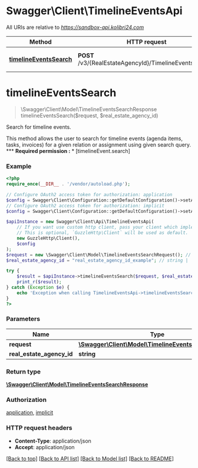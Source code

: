 # Swagger\Client\TimelineEventsApi

All URIs are relative to *https://sandbox-api.kolibri24.com*

Method | HTTP request | Description
------------- | ------------- | -------------
[**timelineEventsSearch**](TimelineEventsApi.md#timelineEventsSearch) | **POST** /v3/{RealEstateAgencyId}/TimelineEvents/Search | Search for timeline events.


# **timelineEventsSearch**
> \Swagger\Client\Model\TimelineEventsSearchResponse timelineEventsSearch($request, $real_estate_agency_id)

Search for timeline events.

This method allows the user to search for timeline events (agenda items, tasks, invoices) for a given relation or assignment using given search query.  *** **Required permission :**    * [timelineEvent.search]

### Example
```php
<?php
require_once(__DIR__ . '/vendor/autoload.php');

// Configure OAuth2 access token for authorization: application
$config = Swagger\Client\Configuration::getDefaultConfiguration()->setAccessToken('YOUR_ACCESS_TOKEN');
// Configure OAuth2 access token for authorization: implicit
$config = Swagger\Client\Configuration::getDefaultConfiguration()->setAccessToken('YOUR_ACCESS_TOKEN');

$apiInstance = new Swagger\Client\Api\TimelineEventsApi(
    // If you want use custom http client, pass your client which implements `GuzzleHttp\ClientInterface`.
    // This is optional, `GuzzleHttp\Client` will be used as default.
    new GuzzleHttp\Client(),
    $config
);
$request = new \Swagger\Client\Model\TimelineEventsSearchRequest(); // \Swagger\Client\Model\TimelineEventsSearchRequest | 
$real_estate_agency_id = "real_estate_agency_id_example"; // string | 

try {
    $result = $apiInstance->timelineEventsSearch($request, $real_estate_agency_id);
    print_r($result);
} catch (Exception $e) {
    echo 'Exception when calling TimelineEventsApi->timelineEventsSearch: ', $e->getMessage(), PHP_EOL;
}
?>
```

### Parameters

Name | Type | Description  | Notes
------------- | ------------- | ------------- | -------------
 **request** | [**\Swagger\Client\Model\TimelineEventsSearchRequest**](../Model/TimelineEventsSearchRequest.md)|  |
 **real_estate_agency_id** | **string**|  |

### Return type

[**\Swagger\Client\Model\TimelineEventsSearchResponse**](../Model/TimelineEventsSearchResponse.md)

### Authorization

[application](../../README.md#application), [implicit](../../README.md#implicit)

### HTTP request headers

 - **Content-Type**: application/json
 - **Accept**: application/json

[[Back to top]](#) [[Back to API list]](../../README.md#documentation-for-api-endpoints) [[Back to Model list]](../../README.md#documentation-for-models) [[Back to README]](../../README.md)

